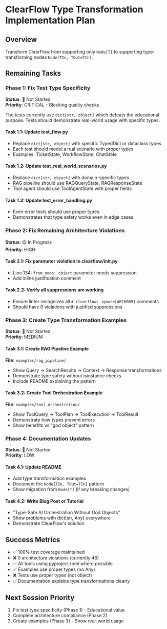 # ClearFlow Type Transformation Implementation Plan

## Overview
Transform ClearFlow from supporting only `Node[T]` to supporting type-transforming nodes `Node[TIn, TOut=TIn]`.

## Remaining Tasks

### Phase 1: Fix Test Type Specificity
**Status**: 🔴 Not Started  
**Priority**: CRITICAL - Blocking quality checks

The tests currently use `dict[str, object]` which defeats the educational purpose. Tests should demonstrate real-world usage with specific types.

#### Task 1.1: Update test_flow.py
- Replace `dict[str, object]` with specific TypedDict or dataclass types
- Each test should model a real scenario with proper types
- Examples: TicketState, WorkflowState, ChatState

#### Task 1.2: Update test_real_world_scenarios.py  
- Replace `dict[str, object]` with domain-specific types
- RAG pipeline should use RAGQueryState, RAGResponseState
- Tool agent should use ToolAgentState with proper fields

#### Task 1.3: Update test_error_handling.py
- Even error tests should use proper types
- Demonstrates that type safety works even in edge cases

### Phase 2: Fix Remaining Architecture Violations
**Status**: 🟡 In Progress  
**Priority**: HIGH

#### Task 2.1: Fix parameter violation in clearflow/__init__.py
- Line 134: `from_node: object` parameter needs suppression
- Add inline justification comment

#### Task 2.2: Verify all suppressions are working
- Ensure linter recognizes all `# clearflow: ignore[ARCH009]` comments
- Should have 0 violations with justified suppressions

### Phase 3: Create Type Transformation Examples
**Status**: 🔴 Not Started  
**Priority**: MEDIUM

#### Task 3.1: Create RAG Pipeline Example
**File**: `examples/rag_pipeline/`
- Show Query → SearchResults → Context → Response transformations
- Demonstrate type safety without isinstance checks
- Include README explaining the pattern

#### Task 3.2: Create Tool Orchestration Example
**File**: `examples/tool_orchestration/`
- Show ToolQuery → ToolPlan → ToolExecution → ToolResult
- Demonstrate how types prevent errors
- Show benefits vs "god object" pattern

### Phase 4: Documentation Updates
**Status**: 🔴 Not Started  
**Priority**: LOW

#### Task 4.1: Update README
- Add type transformation examples
- Document the `Node[TIn, TOut=TIn]` pattern
- Show migration from `Node[T]` (if any breaking changes)

#### Task 4.2: Write Blog Post or Tutorial
- "Type-Safe AI Orchestration Without God Objects"
- Show problems with dict[str, Any] everywhere
- Demonstrate ClearFlow's solution

## Success Metrics
- ✅ 100% test coverage maintained
- ❌ 0 architecture violations (currently 46)
- ✅ All tools using pyproject.toml where possible
- ✅ Examples use proper types (no Any)
- ❌ Tests use proper types (not object)
- ✅ Documentation explains type transformations clearly

## Next Session Priority
1. Fix test type specificity (Phase 1) - Educational value
2. Complete architecture compliance (Phase 2) 
3. Create examples (Phase 3) - Show real-world usage